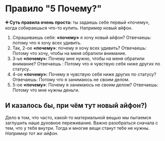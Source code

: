 # Правило "5 Почему?"

**➕ Суть правила очень проста:** ты задаешь себе первый «почему», когда собираешься что-то купить. Например новый айфон.&#x20;

1. Спрашиваешь себя: **«почему»** я хочу новый айфон? Отвечаешь: потому что я хочу всех удивить.
2. Так, 2-ое **«почему»**: почему я хочу всех удивить? Отвечаешь: Потому что хочу, чтобы на меня обратили внимание.
3. 3-ье **«почему»:** Почему мне нужно, чтобы на меня обратили внимание? Отвечаешь : Потому что я чувствую себя ниже других по статусу..
4. 4-ое **«почему»:** Почему я чувствую себя ниже других по статусу? Отвечаешь: Потому что я занимаюсь не своим делом.
5. 5-ое **«почему»**: Почему я занимаюсь не своим делом? Отвечаешь: Потому что мне нужны деньги.

## И казалось бы, при чём тут новый айфон?)

Дело в том, что часто, какой-то материальной вещью мы пытаемся заглушить наше духовное переживание. Важно разобраться сначала с тем, что у тебя внутри. Тогда и многие вещи станут тебе не нужны. _Например тот же айфон._
